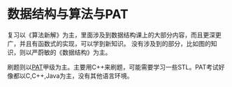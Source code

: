 # 数据结构与算法与PAT

复习以《算法新解》为主，里面涉及到数据结构课上的大部分内容，而且更深更广，并且有函数式的实现，可以学到新知识。
没有涉及到的部分，比如图的知识，则以严蔚敏的《数据结构》为主。

刷题则以[PAT](https://www.patest.cn/contests/)甲级为主。主要用C++来刷题，可能需要学习一些STL。PAT考试好像都以C,C++,Java为主，没有其他语言环境。